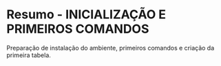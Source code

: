 # Resumo - INICIALIZAÇÃO E PRIMEIROS COMANDOS

<p> Preparação de instalação do ambiente, primeiros comandos e criação da primeira tabela. </p>